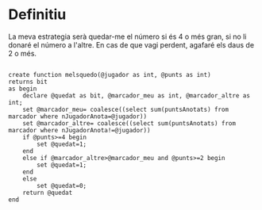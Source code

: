 # Definitiu

La meva estrategia serà quedar-me el número si és 4 o més gran, si no li donaré el número a l'altre. En cas de que vagi perdent, agafaré els daus de 2 o més.

```

create function melsquedo(@jugador as int, @punts as int)
returns bit
as begin
	declare @quedat as bit, @marcador_meu as int, @marcador_altre as int;
	set @marcador_meu= coalesce((select sum(puntsAnotats) from marcador where nJugadorAnota=@jugador))
	set @marcador_altre= coalesce((select sum(puntsAnotats) from marcador where nJugadorAnota!=@jugador))
	if @punts>=4 begin
		set @quedat=1;
	end
	else if @marcador_altre>@marcador_meu and @punts>=2 begin
		set @quedat=1;
	end
	else
		set @quedat=0;
	return @quedat
end

```

